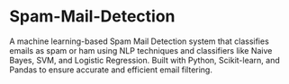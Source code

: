 # Spam-Mail-Detection
A machine learning-based Spam Mail Detection system that classifies emails as spam or ham using NLP techniques and classifiers like Naive Bayes, SVM, and Logistic Regression. Built with Python, Scikit-learn, and Pandas to ensure accurate and efficient email filtering.
